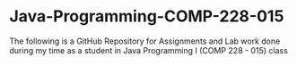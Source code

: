 # Java-Programming-COMP-228-015
The following is a GitHub Repository for Assignments and Lab work done during my time as a student in Java Programming I (COMP 228 - 015) class
